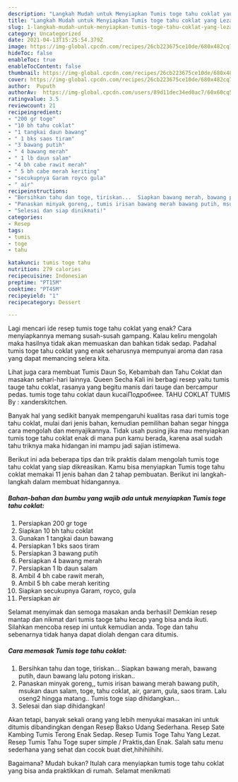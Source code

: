 ```yaml
---
description: "Langkah Mudah untuk Menyiapkan Tumis toge tahu coklat yang Lezat Sekali"
title: "Langkah Mudah untuk Menyiapkan Tumis toge tahu coklat yang Lezat Sekali"
slug: 1-langkah-mudah-untuk-menyiapkan-tumis-toge-tahu-coklat-yang-lezat-sekali
category: Uncategorized
date: 2021-04-13T15:25:54.379Z
image: https://img-global.cpcdn.com/recipes/26cb223675ce10de/680x482cq70/tumis-toge-tahu-coklat-foto-resep-utama.jpg
hideToc: false
enableToc: true
enableTocContent: false
thumbnail: https://img-global.cpcdn.com/recipes/26cb223675ce10de/680x482cq70/tumis-toge-tahu-coklat-foto-resep-utama.jpg
cover: https://img-global.cpcdn.com/recipes/26cb223675ce10de/680x482cq70/tumis-toge-tahu-coklat-foto-resep-utama.jpg
author:  Puputh
authorAv:  https://img-global.cpcdn.com/users/89d11dec34ed0ac7/60x60cq50/avatar.jpg
ratingvalue: 3.5
reviewcount: 21
recipeingredient:
- "200 gr toge"
- "10 bh tahu coklat"
- "1 tangkai daun bawang"
- " 1 bks saos tiram"
- "3 bawang putih"
- " 4 bawang merah"
- " 1 lb daun salam"
- "4 bh cabe rawit merah"
- " 5 bh cabe merah keriting"
- "secukupnya Garam royco gula"
- " air"
recipeinstructions:
- "Bersihkan tahu dan toge, tiriskan...  Siapkan bawang merah, bawang putih, daun bawang lalu potong iriskan.."
- "Panaskan minyak goreng,, tumis irisan bawang merah bawang putih, msukan daun salam, toge, tahu coklat, air, garam, gula, saos tiram. Lalu oseng2 hingga matang..   Tumis toge siap dihidangkan..."
- "Selesai dan siap dinikmati!"
categories:
- Resep
tags:
- tumis
- toge
- tahu

katakunci: tumis toge tahu 
nutrition: 279 calories
recipecuisine: Indonesian
preptime: "PT15M"
cooktime: "PT45M"
recipeyield: "1"
recipecategory: Dessert

---
```



Lagi mencari ide resep tumis toge tahu coklat yang enak? Cara menyiapkannya memang susah-susah gampang. Kalau keliru mengolah maka hasilnya tidak akan memuaskan dan bahkan tidak sedap. Padahal tumis toge tahu coklat yang enak seharusnya mempunyai aroma dan rasa yang dapat memancing selera kita.


Lihat juga cara membuat Tumis Daun So, Kebambah dan Tahu Coklat dan masakan sehari-hari lainnya. Queen Secha Kali ini berbagi resep yaitu tumis tauge tahu coklat, rasanya yang begitu manis dari tauge dan bercampur pedas. tumis toge tahu coklat daun kucaiПодробнее. TAHU COKLAT TUMIS By : xanderskitchen.

Banyak hal yang sedikit banyak mempengaruhi kualitas rasa dari tumis toge tahu coklat, mulai dari jenis bahan, kemudian pemilihan bahan segar hingga cara mengolah dan menyajikannya. Tidak usah pusing jika mau menyiapkan tumis toge tahu coklat enak di mana pun kamu berada, karena asal sudah tahu triknya maka hidangan ini mampu jadi sajian istimewa.


Berikut ini ada beberapa tips dan trik praktis dalam mengolah tumis toge tahu coklat yang siap dikreasikan. Kamu bisa menyiapkan Tumis toge tahu coklat memakai 11 jenis bahan dan 2 tahap pembuatan. Berikut ini langkah-langkah dalam membuat hidangannya.

<!--inarticleads1-->

##### Bahan-bahan dan bumbu yang wajib ada untuk menyiapkan Tumis toge tahu coklat:

1. Persiapkan 200 gr toge
1. Siapkan 10 bh tahu coklat
1. Gunakan 1 tangkai daun bawang
1. Persiapkan  1 bks saos tiram
1. Persiapkan 3 bawang putih
1. Persiapkan  4 bawang merah
1. Persiapkan  1 lb daun salam
1. Ambil 4 bh cabe rawit merah,
1. Ambil  5 bh cabe merah keriting
1. Siapkan secukupnya Garam, royco, gula
1. Persiapkan  air


Selamat menyimak dan semoga masakan anda berhasil! Demkian resep mantap dan nikmat dari tumis taoge tahu kecap yang bisa anda ikuti. Silahkan mencoba resep ini untuk kemudian anda. Toge dan tahu sebenarnya tidak hanya dapat diolah dengan cara ditumis. 

<!--inarticleads2-->

##### Cara memasak Tumis toge tahu coklat:

1. Bersihkan tahu dan toge, tiriskan...  Siapkan bawang merah, bawang putih, daun bawang lalu potong iriskan..
1. Panaskan minyak goreng,, tumis irisan bawang merah bawang putih, msukan daun salam, toge, tahu coklat, air, garam, gula, saos tiram. Lalu oseng2 hingga matang..   Tumis toge siap dihidangkan...
1. Selesai dan siap dihidangkan!

Akan tetapi, banyak sekali orang yang lebih menyukai masakan ini untuk ditumis dibandingkan dengan Resep Bakso Udang Sederhana. Resep Sate Kambing Tumis Terong Enak Sedap. Resep Tumis Toge Tahu Yang Lezat. Resep Tumis Tahu Toge super simple / Praktis,dan Enak. Salah satu menu sederhana yang sehat dan cocok buat diet,hihihiihihi. 

Bagaimana? Mudah bukan? Itulah cara menyiapkan tumis toge tahu coklat yang bisa anda praktikkan di rumah. Selamat menikmati
